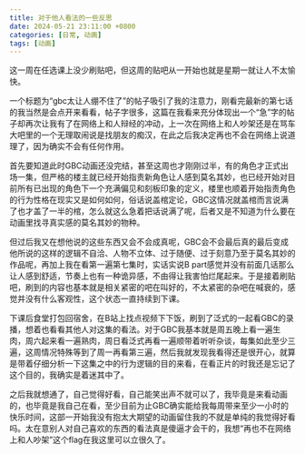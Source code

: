 ```yaml
---
title: 对于他人看法的一些反思
date: 2024-05-21 23:11:00 +0800
categories: [日常, 动画]
tags: [动画]
---
```


这一周在任选课上没少刷贴吧，但这周的贴吧从一开始也就是星期一就让人不太愉快。  

一个标题为“gbc太让人绷不住了”的帖子吸引了我的注意力，刚看完最新的第七话的我当然是会点开来看看，帖子字很多，这篇在我看来充分体现出一个“急”字的帖子却再次让我有了在网络上和人辩经的冲动，上一次在网络上和人吵架还是在骂车大吧里的一个无理取闹说是找朋友的痴汉，在此之后我决定再也不会在网络上说道理了，因为确实不会有任何作用。 

首先要知道此时GBC动画还没完结，甚至这周也才刚刚过半，有的角色才正式出场一集，但严格的楼主就已经开始指责新角色让人感到莫名其妙，也已经开始对目前所有已出现的角色下一个充满偏见和刻板印象的定义，楼里也顺着开始指责角色的行为性格在现实又是如何如何，俗话说盖棺定论，GBC这情况就盖棺而言说满了也才盖了一半的棺，怎么就这么急着把话说满了呢，后者又是不知道为什么要在动画里找寻真实感的莫名其妙的物种。

但过后我又在想他说的这些东西又会不会成真呢，GBC会不会最后真的最后变成他所说的这样的逻辑不自洽、人物不立体、过于随便、过于刻意乃至于莫名其妙的作品呢，再加上我在看第一遍第七集时，实话实说B part感觉并没有前面几话那么让人感到舒适，节奏上也有一种诡异感，不由得让我害怕烂尾起来。于是接着刷贴吧，刷到的内容也基本就是相关紧密的吧在叫好的，不太紧密的杂吧在喊衰的，感觉并没有什么客观性，这个状态一直持续到下课。

下课后食堂打包回宿舍，在B站上找点视频下下饭，刷到了泛式的一起看GBC的录播，想着也看看其他人对这集的看法。对于GBC我基本就是周五晚上看一遍生肉，周六起来看一遍熟肉，周日看泛式再看一遍顺带着听听杂谈，每集如此至少三遍，这周情况特殊等到了周一再看第三遍，然后我就发现我看得还是很开心，就算是带着仔细分析一下这集之中的行为逻辑的目的来看，在看正片的时我还是忘记了这个目的，我确实是着迷其中了。

之后我就想通了，自己觉得好看，自己能笑出声不就可以了，我毕竟是来看动画的，也毕竟是我自己在看，至少目前为止GBC确实能给我每周带来至少一小时的快乐时间，这部一开始我没有抱太大期望的动画留住我的不就是单纯的我觉得好看吗。太在意别人对自己喜欢的东西的看法真是傻逼才会干的，我想“再也不在网络上和人吵架”这个flag在我这里可以立很久了。